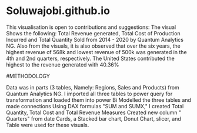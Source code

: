 # Soluwajobi.github.io
This visualisation is open to contributions and suggestions: 
The visual Shows the following: Total Revenue generated, Total Cost of Production Incurred and Total Quantity Sold from 2014 - 2020 by Quantum Analytics NG. Also from the visuals, it is also observed that over the six years, the highest revenue of 568k and lowest revenue of 500k was generated in the 4th and 2nd quarters, respectively. 
The United States contributed the highest to the revenue generated with 40.36%

#METHODOLOGY

Data was in parts (3 tables, Namely: Regions, Sales and Products) from Quantum Analytics NG. 
I imported all three tables to power query for transformation and loaded them into power Bi 
Modelled the three tables and made connections 
Using DAX formulas "SUM and SUMX," I created Total Quantity, Total Cost and Total Revenue Measures 
Created new column " Quarters" from date 
Cards, a Stacked bar chart, Donut Chart, slicer, and Table were used for these visuals.
